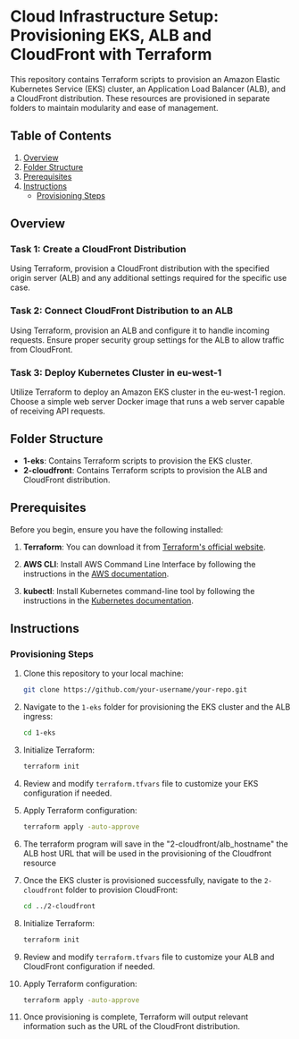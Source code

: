 # Cloud Infrastructure Setup: Provisioning EKS, ALB and CloudFront with Terraform

This repository contains Terraform scripts to provision an Amazon Elastic Kubernetes Service (EKS) cluster, an Application Load Balancer (ALB), and a CloudFront distribution. These resources are provisioned in separate folders to maintain modularity and ease of management.

## Table of Contents

1. [Overview](#overview)
2. [Folder Structure](#folder-structure)
3. [Prerequisites](#prerequisites)
4. [Instructions](#instructions)
    - [Provisioning Steps](#provisioning-steps)

## Overview

### Task 1: Create a CloudFront Distribution

Using Terraform, provision a CloudFront distribution with the specified origin server (ALB) and any additional settings required for the specific use case.

### Task 2: Connect CloudFront Distribution to an ALB

Using Terraform, provision an ALB and configure it to handle incoming requests. Ensure proper security group settings for the ALB to allow traffic from CloudFront.

### Task 3: Deploy Kubernetes Cluster in eu-west-1

Utilize Terraform to deploy an Amazon EKS cluster in the eu-west-1 region. Choose a simple web server Docker image that runs a web server capable of receiving API requests.

## Folder Structure

- **1-eks**: Contains Terraform scripts to provision the EKS cluster.
- **2-cloudfront**: Contains Terraform scripts to provision the ALB and CloudFront distribution.

## Prerequisites

Before you begin, ensure you have the following installed:

1. **Terraform**: You can download it from [Terraform's official website](https://www.terraform.io/downloads.html).
   
2. **AWS CLI**: Install AWS Command Line Interface by following the instructions in the [AWS documentation](https://docs.aws.amazon.com/cli/latest/userguide/cli-chap-install.html).

3. **kubectl**: Install Kubernetes command-line tool by following the instructions in the [Kubernetes documentation](https://kubernetes.io/docs/tasks/tools/install-kubectl/).

## Instructions

### Provisioning Steps

1. Clone this repository to your local machine:

    ```bash
    git clone https://github.com/your-username/your-repo.git
    ```

2. Navigate to the `1-eks` folder for provisioning the EKS cluster and the ALB ingress:

    ```bash
    cd 1-eks
    ```

3. Initialize Terraform:

    ```bash
    terraform init
    ```

4. Review and modify `terraform.tfvars` file to customize your EKS configuration if needed.

5. Apply Terraform configuration:

    ```bash
    terraform apply -auto-approve
    ```

6. The terraform program will save in the "2-cloudfront/alb_hostname" the ALB host URL that will be used in the provisioning of the Cloudfront resource

7. Once the EKS cluster is provisioned successfully, navigate to the `2-cloudfront` folder to provision CloudFront:

    ```bash
    cd ../2-cloudfront
    ```

8. Initialize Terraform:

    ```bash
    terraform init
    ```

9. Review and modify `terraform.tfvars` file to customize your ALB and CloudFront configuration if needed.

10. Apply Terraform configuration:

    ```bash
    terraform apply -auto-approve
    ```

11. Once provisioning is complete, Terraform will output relevant information such as the URL of the CloudFront distribution.
